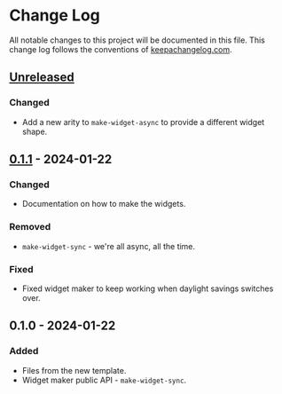 # Change Log
All notable changes to this project will be documented in this file. This change log follows the conventions of [keepachangelog.com](http://keepachangelog.com/).

## [Unreleased]
### Changed
- Add a new arity to `make-widget-async` to provide a different widget shape.

## [0.1.1] - 2024-01-22
### Changed
- Documentation on how to make the widgets.

### Removed
- `make-widget-sync` - we're all async, all the time.

### Fixed
- Fixed widget maker to keep working when daylight savings switches over.

## 0.1.0 - 2024-01-22
### Added
- Files from the new template.
- Widget maker public API - `make-widget-sync`.

[Unreleased]: https://sourcehost.site/your-name/protos/compare/0.1.1...HEAD
[0.1.1]: https://sourcehost.site/your-name/protos/compare/0.1.0...0.1.1
